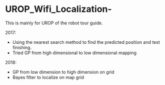 # UROP_Wifi_Localization-
This is mainly for UROP of the robot tour guide. 

2017: 
- Using the nearest search method to find the predicted position and test finishing.
- Tried GP from high dimensional to low dimensional mapping 

2018: 
- GP from low dimension to high dimension on grid 
- Bayes filter to localize on map grid
